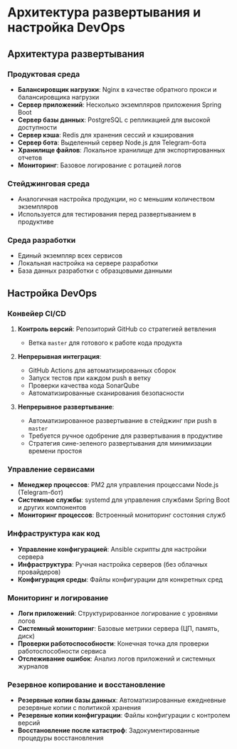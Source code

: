 # Архитектура развертывания и настройка DevOps

## Архитектура развертывания

### Продуктовая среда
- **Балансировщик нагрузки**: Nginx в качестве обратного прокси и балансировщика нагрузки
- **Сервер приложений**: Несколько экземпляров приложения Spring Boot
- **Сервер базы данных**: PostgreSQL с репликацией для высокой доступности
- **Сервер кэша**: Redis для хранения сессий и кэширования
- **Сервер бота**: Выделенный сервер Node.js для Telegram-бота
- **Хранилище файлов**: Локальное хранилище для экспортированных отчетов
- **Мониторинг**: Базовое логирование с ротацией логов

### Стейджинговая среда
- Аналогичная настройка продукции, но с меньшим количеством экземпляров
- Используется для тестирования перед развертыванием в продуктиве

### Среда разработки
- Единый экземпляр всех сервисов
- Локальная настройка на сервере разработки
- База данных разработки с образцовыми данными

## Настройка DevOps

### Конвейер CI/CD
1. **Контроль версий**: Репозиторий GitHub со стратегией ветвления
   - Ветка `master` для готового к работе кода продукта

2. **Непрерывная интеграция**:
   - GitHub Actions для автоматизированных сборок
   - Запуск тестов при каждом push в ветку
   - Проверки качества кода SonarQube
   - Автоматизированные сканирования безопасности

3. **Непрерывное развертывание**:
   - Автоматизированное развертывание в стейджинг при push в `master`
   - Требуется ручное одобрение для развертывания в продуктиве
   - Стратегия сине-зеленого развертывания для минимизации времени простоя

### Управление сервисами
- **Менеджер процессов**: PM2 для управления процессами Node.js (Telegram-бот)
- **Системные службы**: systemd для управления службами Spring Boot и других компонентов
- **Мониторинг процессов**: Встроенный мониторинг состояния служб

### Инфраструктура как код
- **Управление конфигурацией**: Ansible скрипты для настройки сервера
- **Инфраструктура**: Ручная настройка серверов (без облачных провайдеров)
- **Конфигурация среды**: Файлы конфигурации для конкретных сред

### Мониторинг и логирование
- **Логи приложений**: Структурированное логирование с уровнями логов
- **Системный мониторинг**: Базовые метрики сервера (ЦП, память, диск)
- **Проверки работоспособности**: Конечная точка для проверки работоспособности сервиса
- **Отслеживание ошибок**: Анализ логов приложений и системных журналов

### Резервное копирование и восстановление
- **Резервные копии базы данных**: Автоматизированные ежедневные резервные копии с политикой хранения
- **Резервные копии конфигурации**: Файлы конфигурации с контролем версий
- **Восстановление после катастроф**: Задокументированные процедуры восстановления
